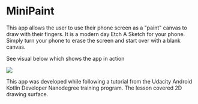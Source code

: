 # MiniPaint
This app allows the user to use their phone screen as a "paint" canvas to draw with their fingers.  It is a modern day Etch A Sketch for your phone. Simply turn your phone to erase the screen and start over with a blank canvas. 

See visual below which shows the app in action



<img src='https://media.giphy.com/media/40cLh0xG3usDVVTFmw/giphy.gif'/>

This app was developed while following a tutorial from the Udacity Android Kotlin Developer Nanodegree training program. The lesson covered 2D drawing surface.
